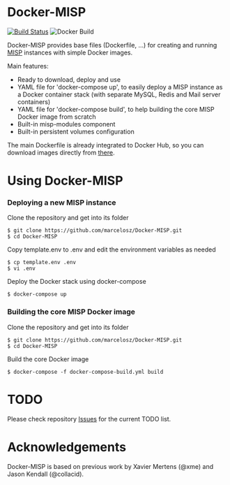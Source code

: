 # Docker-MISP
[![Build Status](https://travis-ci.org/marcelosz/Docker-MISP.svg?branch=master)](https://travis-ci.org/marcelosz/Docker-MISP)
![Docker Build](https://github.com/marcelosz/Docker-MISP/workflows/Docker%20Image%20CI/badge.svg)

Docker-MISP provides base files (Dockerfile, ...) for creating and running [MISP](http://www.misp-project.org) instances with simple Docker images.

Main features:
- Ready to download, deploy and use
- YAML file for 'docker-compose up', to easily deploy a MISP instance as a Docker container stack (with separate MySQL, Redis and Mail server containers)
- YAML file for 'docker-compose build', to help building the core MISP Docker image from scratch
- Built-in misp-modules component
- Built-in persistent volumes configuration

The main Dockerfile is already integrated to Docker Hub, so you can download images directly from [there](https://hub.docker.com/repository/docker/marcelosz/misp). 

# Using Docker-MISP
### Deploying a new MISP instance
Clone the repository and get into its folder
```
$ git clone https://github.com/marcelosz/Docker-MISP.git
$ cd Docker-MISP
```
Copy template.env to .env and edit the environment variables as needed
```
$ cp template.env .env
$ vi .env
```
Deploy the Docker stack using docker-compose
```
$ docker-compose up
```

### Building the core MISP Docker image
Clone the repository and get into its folder
```
$ git clone https://github.com/marcelosz/Docker-MISP.git
$ cd Docker-MISP
```
Build the core Docker image
```
$ docker-compose -f docker-compose-build.yml build
```

# TODO
Please check repository [Issues](https://github.com/marcelosz/Docker-MISP/issues) for the current TODO list.


# Acknowledgements
Docker-MISP is based on previous work by Xavier Mertens (@xme) and Jason Kendall (@collacid).
